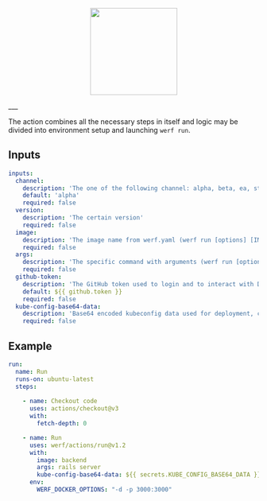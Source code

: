 <p align="center">
  <img src="https://github.com/werf/werf/raw/master/docs/images/werf-logo.svg?sanitize=true" style="max-height:100%;" height="175">
</p>
___

The action combines all the necessary steps in itself and logic may be divided into environment setup and launching `werf run`.

## Inputs

```yaml
inputs:
  channel:
    description: 'The one of the following channel: alpha, beta, ea, stable, rock-solid'
    default: 'alpha'
    required: false
  version:
    description: 'The certain version'
    required: false
  image:
    description: 'The image name from werf.yaml (werf run [options] [IMAGE_NAME] [-- COMMAND ARG...])'
    required: false
  args:
    description: 'The specific command with arguments (werf run [options] [IMAGE_NAME] [-- COMMAND ARG...])'
    required: false
  github-token:
    description: 'The GitHub token used to login and to interact with Docker Github Packages'
    default: ${{ github.token }}
    required: false
  kube-config-base64-data:
    description: 'Base64 encoded kubeconfig data used for deployment, cleanup and distributed locks'
    required: false
```

## Example

```yaml
run: 
  name: Run
  runs-on: ubuntu-latest
  steps:
  
    - name: Checkout code
      uses: actions/checkout@v3
      with:
        fetch-depth: 0

    - name: Run
      uses: werf/actions/run@v1.2
      with:
        image: backend
        args: rails server
        kube-config-base64-data: ${{ secrets.KUBE_CONFIG_BASE64_DATA }}
      env:
        WERF_DOCKER_OPTIONS: "-d -p 3000:3000"
```
